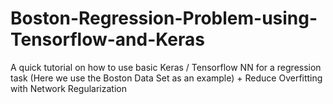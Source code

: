 # Boston-Regression-Problem-using-Tensorflow-and-Keras
A quick tutorial on how to use basic Keras / Tensorflow NN for a regression task (Here we use the Boston Data Set as an example) + Reduce Overfitting with Network Regularization
